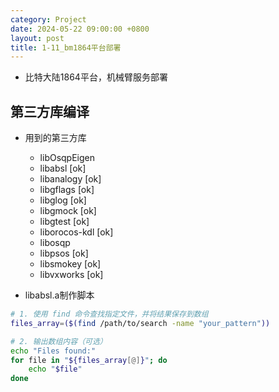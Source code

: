 ```yaml
---
category: Project
date: 2024-05-22 09:00:00 +0800
layout: post
title: 1-11_bm1864平台部署
---
```


+ 比特大陆1864平台，机械臂服务部署

## 第三方库编译

+ 用到的第三方库
  + libOsqpEigen
  + libabsl [ok]
  + libanalogy [ok]
  + libgflags [ok]
  + libglog [ok]
  + libgmock [ok]
  + libgtest [ok]
  + liborocos-kdl [ok]
  + libosqp 
  + libpsos [ok]
  + libsmokey [ok]
  + libvxworks [ok]

+ libabsl.a制作脚本
```bash
# 1. 使用 find 命令查找指定文件，并将结果保存到数组
files_array=($(find /path/to/search -name "your_pattern"))

# 2. 输出数组内容（可选）
echo "Files found:"
for file in "${files_array[@]}"; do
    echo "$file"
done
```